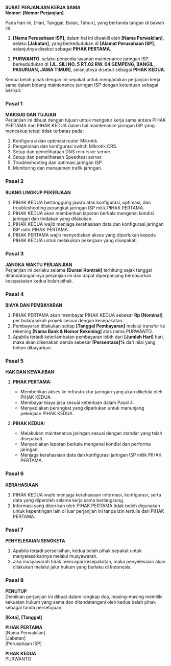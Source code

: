 **SURAT PERJANJIAN KERJA SAMA**  
**Nomor: [Nomor Perjanjian]**  

Pada hari ini, [Hari, Tanggal, Bulan, Tahun], yang bertanda tangan di bawah ini:  

1. **[Nama Perusahaan ISP]**, dalam hal ini diwakili oleh **[Nama Perwakilan]**, selaku **[Jabatan]**, yang berkedudukan di **[Alamat Perusahaan ISP]**, selanjutnya disebut sebagai **PIHAK PERTAMA**.  

2. **PURWANTO**, selaku penyedia layanan maintenance jaringan ISP, berkedudukan di **[JL. SILI NO. 5 RT.02 RW. 04 GEMPENG, BANGIL, PASURUAN, JAWA TIMUR]**, selanjutnya disebut sebagai **PIHAK KEDUA**.  

Kedua belah pihak dengan ini sepakat untuk mengadakan perjanjian kerja sama dalam bidang maintenance jaringan ISP dengan ketentuan sebagai berikut:

### Pasal 1  
**MAKSUD DAN TUJUAN**  
Perjanjian ini dibuat dengan tujuan untuk mengatur kerja sama antara PIHAK PERTAMA dan PIHAK KEDUA dalam hal maintenance jaringan ISP yang mencakup tetapi tidak terbatas pada:
1. Konfigurasi dan optimasi router Mikrotik.
2. Pengelolaan dan konfigurasi switch Mikrotik CRS.
3. Setup dan pemeliharaan DNS recursive server.
4. Setup dan pemeliharaan Speedtest server.
5. Troubleshooting dan optimasi jaringan ISP.
6. Monitoring dan manajemen trafik jaringan.

### Pasal 2  
**RUANG LINGKUP PEKERJAAN**  
1. PIHAK KEDUA bertanggung jawab atas konfigurasi, optimasi, dan troubleshooting perangkat jaringan ISP milik PIHAK PERTAMA.
2. PIHAK KEDUA akan memberikan laporan berkala mengenai kondisi jaringan dan tindakan yang dilakukan.
3. PIHAK KEDUA wajib menjaga kerahasiaan data dan konfigurasi jaringan ISP milik PIHAK PERTAMA.
4. PIHAK PERTAMA wajib menyediakan akses yang diperlukan kepada PIHAK KEDUA untuk melakukan pekerjaan yang disepakati.

### Pasal 3  
**JANGKA WAKTU PERJANJIAN**  
Perjanjian ini berlaku selama **[Durasi Kontrak]** terhitung sejak tanggal ditandatanganinya perjanjian ini dan dapat diperpanjang berdasarkan kesepakatan kedua belah pihak.

### Pasal 4  
**BIAYA DAN PEMBAYARAN**  
1. PIHAK PERTAMA akan membayar PIHAK KEDUA sebesar **Rp [Nominal]** per bulan/sekali proyek sesuai dengan kesepakatan.
2. Pembayaran dilakukan setiap **[Tanggal Pembayaran]** melalui transfer ke rekening **[Nama Bank & Nomor Rekening]** atas nama PURWANTO.
3. Apabila terjadi keterlambatan pembayaran lebih dari **[Jumlah Hari]** hari, maka akan dikenakan denda sebesar **[Persentase]%** dari nilai yang belum dibayarkan.

### Pasal 5  
**HAK DAN KEWAJIBAN**  
1. **PIHAK PERTAMA:**
   - Memberikan akses ke infrastruktur jaringan yang akan dikelola oleh PIHAK KEDUA.
   - Membayar biaya jasa sesuai ketentuan dalam Pasal 4.
   - Menyediakan perangkat yang diperlukan untuk menunjang pekerjaan PIHAK KEDUA.

2. **PIHAK KEDUA:**
   - Melakukan maintenance jaringan sesuai dengan standar yang telah disepakati.
   - Menyediakan laporan berkala mengenai kondisi dan performa jaringan.
   - Menjaga kerahasiaan data dan konfigurasi jaringan ISP milik PIHAK PERTAMA.

### Pasal 6  
**KERAHASIAAN**  
1. PIHAK KEDUA wajib menjaga kerahasiaan informasi, konfigurasi, serta data yang diperoleh selama kerja sama berlangsung.
2. Informasi yang diberikan oleh PIHAK PERTAMA tidak boleh digunakan untuk kepentingan lain di luar perjanjian ini tanpa izin tertulis dari PIHAK PERTAMA.

### Pasal 7  
**PENYELESAIAN SENGKETA**  
1. Apabila terjadi perselisihan, kedua belah pihak sepakat untuk menyelesaikannya melalui musyawarah.
2. Jika musyawarah tidak mencapai kesepakatan, maka penyelesaian akan dilakukan melalui jalur hukum yang berlaku di Indonesia.

### Pasal 8  
**PENUTUP**  
Demikian perjanjian ini dibuat dalam rangkap dua, masing-masing memiliki kekuatan hukum yang sama dan ditandatangani oleh kedua belah pihak sebagai tanda persetujuan.

**[Kota], [Tanggal]**  

**PIHAK PERTAMA**  
[Nama Perwakilan]  
[Jabatan]  
[Perusahaan ISP]  

**PIHAK KEDUA**  
PURWANTO

